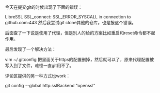 今天在提交git的时候出现了下面的错误：

LibreSSL SSL_connect: SSL_ERROR_SYSCALL in connection to github.com:443
然后我尝试git clone其他的仓库，也是报这个错误。

后面查了一下说是使用了代理，但是别人的给的方案比如重启和reset命令都不起作用。

最后发现了一个解决方法：

vim ~/.gitconfig
把里面关于https的配置删掉，然后就可以了，原来代理配置被写入到了文件，难怪一直git用不了。

评论区提供的另一种方式也work：

git config --global http.sslBackend "openssl" 
